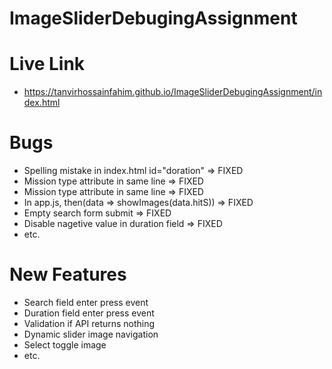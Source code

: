 # ImageSliderDebugingAssignment

# Live Link
- https://tanvirhossainfahim.github.io/ImageSliderDebugingAssignment/index.html

# Bugs
- Spelling mistake in index.html id="doration" => FIXED
- Mission type attribute in same line => FIXED
- Mission type attribute in same line => FIXED
- In app.js, then(data => showImages(data.hitS)) => FIXED
- Empty search form submit => FIXED
- Disable nagetive value in duration field => FIXED
- etc.

# New Features
- Search field enter press event
- Duration field enter press event
- Validation if API returns nothing
- Dynamic slider image navigation
- Select toggle image
- etc.